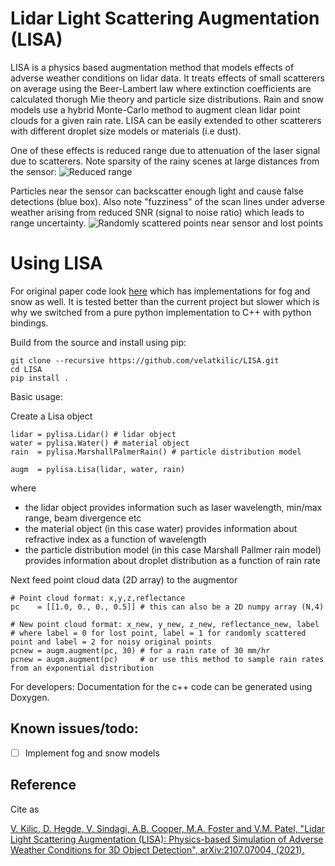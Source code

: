 # Lidar Light Scattering Augmentation (LISA)
LISA is a physics based augmentation method that models effects of adverse weather conditions on lidar data. 
It treats effects of small scatterers on average using the Beer-Lambert law where extinction coefficients are
calculated thorugh Mie theory and particle size distributions. Rain and snow models use a hybrid Monte-Carlo 
method to augment clean lidar point clouds for a given rain rate.  LISA can be easily extended to other
scatterers with different droplet size models or materials (i.e dust).

One of these effects is reduced range due to attenuation of the laser signal due to scatterers. Note sparsity
of the rainy scenes at large distances from the sensor:
![Reduced range](/images/rain.png)

Particles near the sensor can backscatter enough light and cause false detections (blue box). Also note "fuzziness"
of the scan lines under adverse weather arising from reduced SNR (signal to noise ratio) which leads to range uncertainty.
![Randomly scattered points near sensor and lost points](/images/fog_snow.png)

# Using LISA

For original paper code look [here](/python_old/) which has implementations for fog and snow as well. It is tested better than the current project but slower which is why we switched from a pure python implementation to C++ with python bindings.

Build from the source and install using pip:

    git clone --recursive https://github.com/velatkilic/LISA.git
    cd LISA
    pip install .
    
Basic usage:

Create a Lisa object

    lidar = pylisa.Lidar() # lidar object
    water = pylisa.Water() # material object
    rain  = pylisa.MarshallPalmerRain() # particle distribution model
    
    augm  = pylisa.Lisa(lidar, water, rain)
where

- the lidar object provides information such as laser wavelength, min/max range, beam divergence etc 
- the material object (in this case water) provides information about refractive index as a function of wavelength
- the particle distribution model (in this case Marshall Pallmer rain model) provides information about droplet distribution as a function of rain rate

Next feed point cloud data (2D array) to the augmentor
    
    # Point cloud format: x,y,z,reflectance
    pc    = [[1.0, 0., 0., 0.5]] # this can also be a 2D numpy array (N,4)
    
    # New point cloud format: x_new, y_new, z_new, reflectance_new, label
    # where label = 0 for lost point, label = 1 for randomly scattered point and label = 2 for noisy original points
    pcnew = augm.augment(pc, 30) # for a rain rate of 30 mm/hr
    pcnew = augm.augment(pc)     # or use this method to sample rain rates from an exponential distribution
    
For developers: Documentation for the c++ code can be generated using Doxygen.

## Known issues/todo:

- [ ] Implement fog and snow models

## Reference
Cite as 

[V. Kilic, D. Hegde, V. Sindagi, A.B. Cooper, M.A. Foster and V.M. Patel,
"Lidar Light Scattering Augmentation (LISA): Physics-based Simulation of Adverse Weather Conditions for 3D Object Detection",
arXiv:2107.07004, (2021).](https://arxiv.org/abs/2107.07004)
